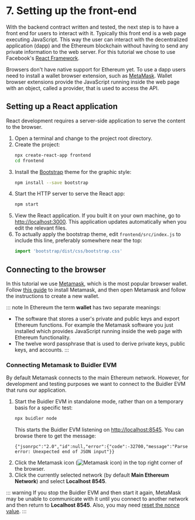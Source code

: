 # 7. Setting up the front-end

With the backend contract written and tested, the next step is to have a front end for users to interact with it. Typically this front end is a web page executing
JavaScript. This way the user can interact with the decentralized application (dapp) and the Ethereum blockchain without having to send any private information to
the web server. For this tutorial we chose to use Facebook's [React Framework](https://reactjs.org/tutorial/tutorial.html).

Browsers don't have native support for Ethereum yet. To use a dapp users need to install a wallet browser extension, such as [MetaMask](https://metamask.io/). 
Wallet browser extensions provide the JavaScript running inside the web page with an object, called a provider, that is used to access the API.



## Setting up a React application

React development requires a server-side application to serve the content to the browser.

1. Open a terminal and change to the project root directory.
2. Create the project:
   ```bash
   npx create-react-app frontend
   cd frontend
   ```
3. Install the [Bootstrap](https://getbootstrap.com/) theme for the graphic style:
   ```bash
   npm install --save bootstrap
   ```
4. Start the HTTP server to serve the React app:
   ```bash
   npm start 
   ```
5. View the React application. If you built it on your own machine, go to [http://localhost:3000](http://localhost:3000). 
   This application updates automatically when you edit the relevant files.
6. To actually apply the bootstrap theme, edit `frontend/src/index.js` to include this line, preferably somewhere near the top:
   ```js
   import 'bootstrap/dist/css/bootstrap.css'
   ```


## Connecting to the browser

In this tutorial we use [Metamask](https://metamask.io/), which is the most popular browser wallet. Follow 
[this guide](https://metamask.zendesk.com/hc/en-us/articles/360015489531-Getting-Started-With-MetaMask-Part-1-) to install Metamask, and then open 
Metamask and follow the instructions to create a new wallet.

::: note
In Ethereum the term **wallet** has two separate meanings:

- The software that stores a user's private and public keys and export Ethereum functions. For example the Metamask software you just installed which provides
  JavaScript running inside the web page with Ethereum functionality.
- The twelve word passphrase that is used to derive private keys, public keys, and accounts.
:::

### Connecting Metamask to Buidler EVM

By default Metamask connects to the main Ethereum network. However, for development and testing purposes we want to connect to the Buidler EVM that runs our
application.

1. Start the Buidler EVM in standalone mode, rather than on a temporary basis for a specific test: 
   ```bash
   npx buidler node
   ```
   This starts the Buidler EVM listening on [http://localhost:8545](http://localhost:8545). You can browse there to get the message:
   ```
   {"jsonrpc":"2.0","id":null,"error":{"code":-32700,"message":"Parse error: Unexpected end of JSON input"}}
   ```
2. Click the Metamask icon (![Metamask icon](https://raw.githubusercontent.com/qbzzt/qbzzt.github.io/master/metamask-logo.png)) in the top right corner of the browser.
3. Click the currently selected network (by default **Main Ethereum Network**) and select **Localhost 8545**.

::: warning
If you stop the Buidler EVM and then start it again, MetaMask may be unable to communicate with it until you connect 
to another network and then return to **Localhost 8545**. Also, you may need [reset the nonce value](https://btcgeek.com/how-to-set-nonce-in-metamask/).
:::
